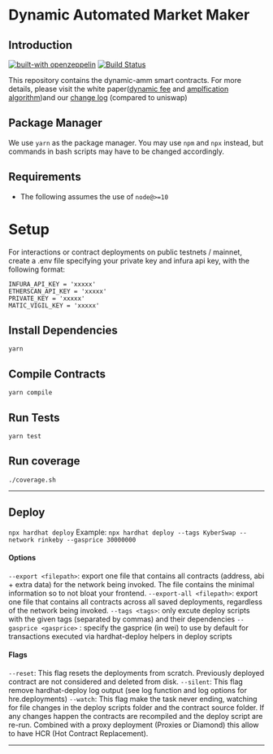 # Dynamic Automated Market Maker
## Introduction
[![built-with openzeppelin](https://img.shields.io/badge/built%20with-OpenZeppelin-3677FF)](https://docs.openzeppelin.com/)
[![Build Status](https://api.travis-ci.com/dynamic-amm/smart-contracts.svg?branch=master&status=passed)](https://travis-ci.com/github/KyberNetwork/kyber_reserves_sc)

This repository contains the dynamic-amm smart contracts.
For more details, please visit the white paper([dynamic fee](https://github.com/dynamic-amm/dmm-protocol/blob/main/xyz.pdf)  and [amplfication algorithm](https://github.com/dynamic-amm/dmm-protocol/blob/main/apr_v2.pdf))and our [change log](CHANGELOG.md) (compared to uniswap)

## Package Manager
We use `yarn` as the package manager. You may use `npm` and `npx` instead, but commands in bash scripts may have to be changed accordingly.

## Requirements
- The following assumes the use of `node@>=10`
# Setup
For interactions or contract deployments on public testnets / mainnet, create a .env file specifying your private key and infura api key, with the following format:
```
INFURA_API_KEY = 'xxxxx'
ETHERSCAN_API_KEY = 'xxxxx'
PRIVATE_KEY = 'xxxxx'
MATIC_VIGIL_KEY = 'xxxxx'
```

## Install Dependencies

`yarn`

## Compile Contracts

`yarn compile`

## Run Tests

`yarn test`

## Run coverage

`./coverage.sh`

--- 
## Deploy
`npx hardhat deploy`
Example: `npx hardhat deploy --tags KyberSwap --network rinkeby --gasprice 30000000`
#### Options
`--export <filepath>`: export one file that contains all contracts (address, abi + extra data) for the network being invoked. The file contains the minimal information so to not bloat your frontend.
`--export-all <filepath>`: export one file that contains all contracts across all saved deployments, regardless of the network being invoked.
`--tags <tags>`: only excute deploy scripts with the given tags (separated by commas) and their dependencies
`--gasprice <gasprice>` : specify the gasprice (in wei) to use by default for transactions executed via hardhat-deploy helpers in deploy scripts
#### Flags
`--reset`: This flag resets the deployments from scratch. Previously deployed contract are not considered and deleted from disk.
`--silent`: This flag remove hardhat-deploy log output (see log function and log options for hre.deployments)
`--watch`: This flag make the task never ending, watching for file changes in the deploy scripts folder and the contract source folder. If any changes happen the contracts are recompiled and the deploy script are re-run. Combined with a proxy deployment (Proxies or Diamond) this allow to have HCR (Hot Contract Replacement).

---